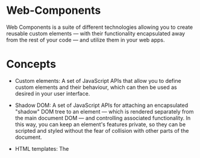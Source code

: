 # Web-Components

Web Components is a suite of different technologies allowing you to create reusable custom elements — with their functionality encapsulated away from the rest of your code — and utilize them in your web apps.

# Concepts

- Custom elements: A set of JavaScript APIs that allow you to define custom elements and their behaviour, which can then be used as desired in your user interface.

- Shadow DOM: A set of JavaScript APIs for attaching an encapsulated "shadow" DOM tree to an element — which is rendered separately from the main document DOM — and controlling associated functionality. In this way, you can keep an element's features private, so they can be scripted and styled without the fear of collision with other parts of the document.

- HTML templates: The <template> and <slot> elements enable you to write markup templates that are not displayed in the rendered page. These can then be reused multiple times as the basis of a custom element's structure.
  
# LifeCycle

- connectedCallback: Invoked when the custom element is first connected to the document's DOM.
- disconnectedCallback: Invoked when the custom element is disconnected from the document's DOM.
- adoptedCallback: Invoked when the custom element is moved to a new document.
- attributeChangedCallback: Invoked when one of the custom element's attributes is added, removed, or changed.

# Video
[![WebComponents](http://img.youtube.com/vi/YBwgkr_Sbx0/0.jpg)](http://www.youtube.com/watch?v=YBwgkr_Sbx0 "WebComponents")

# Documentation
[WebComponents](https://developers.google.com/web/fundamentals/web-components)

# EventBus
An event bus implements the publisher/subscriber pattern. It can be used to decouple the components of an application so that a component can react to events fired from another component without them having direct dependencies with each other. They only need to know the event bus.

